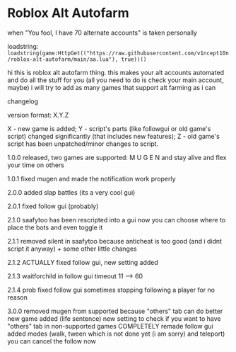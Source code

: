 # Roblox Alt Autofarm
when "You fool, I have 70 alternate accounts" is taken personally


loadstring: `loadstring(game:HttpGet(("https://raw.githubusercontent.com/v1ncept10n/roblox-alt-autofarm/main/aa.lua"), true))()`

hi this is roblox alt autofarm thing. this makes your alt accounts automated and do all the stuff for you (all you need to do is check your main account, maybe)
i will try to add as many games that support alt farming as i can

changelog

version format: X.Y.Z

X - new game is added;
Y - script's parts (like followgui or old game's script) changed significantly (that includes new features);
Z - old game's script has been unpatched/minor changes to script.

1.0.0
released, two games are supported: M U G E N and stay alive and flex your time on others

1.0.1
fixed mugen and made the notification work properly

2.0.0
added slap battles (its a very cool gui)

2.0.1
fixed follow gui (probably)

2.1.0
saafytoo has been rescripted into a gui
  now you can choose where to place the bots
  and even toggle it

2.1.1
removed silent in saafytoo because anticheat is too good (and i didnt script it anyway) + some other little changes

2.1.2
ACTUALLY fixed follow gui, new setting added

2.1.3
waitforchild in follow gui timeout 11 --> 60

2.1.4
prob fixed follow gui sometimes stopping following a player for no reason

3.0.0
removed mugen from supported because "others" tab can do better
new game added (life sentence)
new setting to check if you want to have "others" tab in non-supported games
COMPLETELY remade follow gui
  added modes (walk, tween which is not done yet (i am sorry) and teleport)
  you can cancel the follow now
